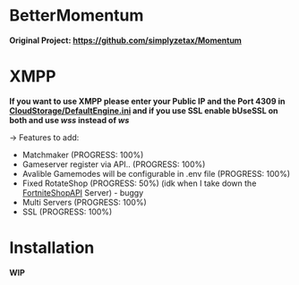 # BetterMomentum

**Original Project: https://github.com/simplyzetax/Momentum**

#

# XMPP

**If you want to use XMPP please enter your Public IP and the Port 4309 in [CloudStorage/DefaultEngine.ini](https://github.com/Project-BlackFN/BetterMomentum/blob/main/CloudStorage/DefaultEngine.ini) and if you use SSL enable bUseSSL on both and use *wss* instead of *ws***

-> Features to add:

  - Matchmaker (PROGRESS: 100%)
  - Gameserver register via API.. (PROGRESS: 100%)
  - Avalible Gamemodes will be configurable in .env file (PROGRESS: 100%)
  - Fixed RotateShop (PROGRESS: 50%) (idk when I take down the [FortniteShopAPI](https://github.com/Project-BlackFN/FortniteShopAPI) Server) - buggy
  - Multi Servers (PROGRESS: 100%)
  - SSL (PROGRESS: 100%)


# Installation

**WIP**
